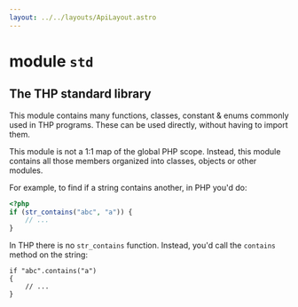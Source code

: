 ```yaml
---
layout: ../../layouts/ApiLayout.astro
---
```


# module `std`

## The THP standard library

This module contains many functions, classes, constant & enums
commonly used in THP programs. These can be used directly,
without having to import them.

This module is not a 1:1 map of the global PHP scope. Instead,
this module contains all those members organized into classes,
objects or other modules.

For example, to find if a string contains another, in PHP you'd do:

```php
<?php
if (str_contains("abc", "a")) {
    // ...
}
```

In THP there is no `str_contains` function. Instead, you'd call the
`contains` method on the string:

```thp
if "abc".contains("a")
{
    // ...
}
```




